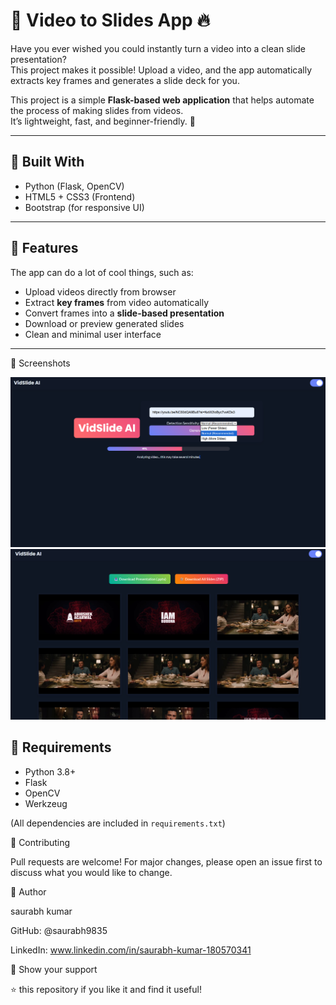 # 🎥 Video to Slides App 🔥

Have you ever wished you could instantly turn a video into a clean slide presentation?  
This project makes it possible! Upload a video, and the app automatically extracts key frames and generates a slide deck for you.  

This project is a simple **Flask-based web application** that helps automate the process of making slides from videos.  
It’s lightweight, fast, and beginner-friendly. 🚀  

---

## 📌 Built With
- Python (Flask, OpenCV)
- HTML5 + CSS3 (Frontend)
- Bootstrap (for responsive UI)

---

## 📌 Features
The app can do a lot of cool things, such as:  
- Upload videos directly from browser  
- Extract **key frames** from video automatically  
- Convert frames into a **slide-based presentation**  
- Download or preview generated slides  
- Clean and minimal user interface  

---
📌 Screenshots

![Homepage](image/homepage.png)
![Slides](image/slides.png)

## 📌 Requirements
- Python 3.8+  
- Flask  
- OpenCV  
- Werkzeug  

(All dependencies are included in `requirements.txt`)


📌 Contributing

Pull requests are welcome!
For major changes, please open an issue first to discuss what you would like to change.

👤 Author

saurabh kumar

GitHub: @saurabh9835

LinkedIn: www.linkedin.com/in/saurabh-kumar-180570341

📌 Show your support

⭐️ this repository if you like it and find it useful!
